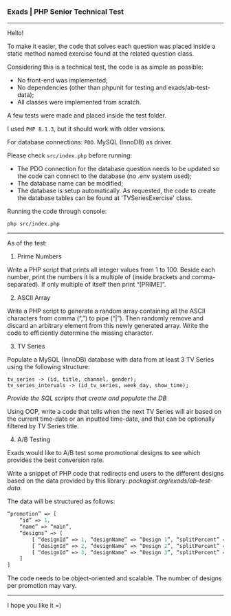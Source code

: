 
### Exads | PHP Senior Technical Test

---

Hello!

To make it easier, the code that solves each question was placed inside a static method named exercise found at the related question class.

Considering this is a technical test, the code is as simple as possible:
* No front-end was implemented;
* No dependencies (other than phpunit for testing and exads/ab-test-data);
* All classes were implemented from scratch.

A few tests were made and placed inside the test folder.

I used `PHP 8.1.3`, but it should work with older versions.

For database connections: `PDO`. MySQL (InnoDB) as driver.

Please check `src/index.php` before running:
* The PDO connection for the database question needs to be updated so the code can connect to the database (no .env system used);
* The database name can be modified;
* The database is setup automatically. As requested, the code to create the database tables can be found at 'TVSeriesExercise' class.

Running the code through console:

```
php src/index.php
```

---

As of the test:

1. Prime Numbers

Write a PHP script that prints all integer values from 1 to 100.
Beside each number, print the numbers it is a multiple of (inside brackets and comma-separated). If
only multiple of itself then print “[PRIME]”.

2. ASCII Array

Write a PHP script to generate a random array containing all the ASCII characters from comma (“,”) to
pipe (“|”). Then randomly remove and discard an arbitrary element from this newly generated array.
Write the code to efficiently determine the missing character.

3. TV Series

Populate a MySQL (InnoDB) database with data from at least 3 TV Series using the following structure:

```
tv_series -> (id, title, channel, gender);
tv_series_intervals -> (id_tv_series, week_day, show_time);
```

*Provide the SQL scripts that create and populate the DB*

Using OOP, write a code that tells when the next TV Series will air based on the current time-date or an
inputted time-date, and that can be optionally filtered by TV Series title.

4. A/B Testing

Exads would like to A/B test some promotional designs to see which provides the best conversion rate.

Write a snippet of PHP code that redirects end users to the different designs based on the data
provided by this library: *packagist.org/exads/ab-test-data*.

The data will be structured as follows:

```php
“promotion” => [
    “id” => 1,
    “name” => “main”,
    “designs” => [
        [ “designId” => 1, “designName” => “Design 1”, “splitPercent” => 50 ],
        [ “designId” => 2, “designName” => “Design 2”, “splitPercent” => 25 ],
        [ “designId” => 3, “designName” => “Design 3”, “splitPercent” => 25 ],
    ]
]
```

The code needs to be object-oriented and scalable. The number of designs per promotion may vary.

---

I hope you like it =)

